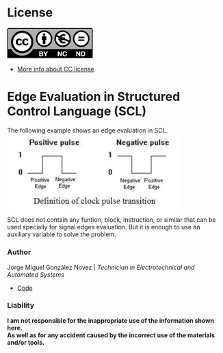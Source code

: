 # License

<img src="images/license_cc_by-nc-nd.png" width="200"/>

- [More info about CC license](./images/cc-license.png)

# Edge Evaluation in Structured Control Language (SCL)

The following example shows an edge evaluation in SCL.   
<img src="images/edges.jfif" width="400"/>  
SCL does not contain any funtion, block, instruction, or similar that can be used specially for signal edges evaluation.  But it is enough to use an auxiliary variable to solve the problem.

### Author
Jorge Miguel González Novez  |  _Technician in Electrotechnical and Automated Systems_

- [Code](./src/code-scl.scl)

### Liability

**I am not responsible for the inappropriate use of the information shown here.  
As well as for any accident caused by the incorrect use of the materials and/or tools.**
